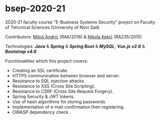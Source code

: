 # bsep-2020-21

2020-21 faculty course "E-Business Systems Security" project on Faculty of Tehcnical Sciences (University of Novi Sad)

Contributors: [Miloš Andrić](https://github.com/andric-milos) (RA6/2016) & [Nikola Kekić](https://github.com/Nikola-Kekic) (RA235/2015)

Technologies: **_Java_** & **_Spring_** & **_Spring Boot_** & **_MySQL_**; **_Vue.js v2.6_** & **_Bootstrap v4.6_**

Functionalities which this project covers:
* Creating an SSL certificate.
* HTTPS communication between browser and server.
* Resistance to SQL injection attacks.
* Resistance to XSS (Cross Site Scripting).
* Resistance to CSRF (Cross Site Request Forgery).
* Spring Security & JWT tokens.
* Use of hash algorithms for storing passwords.
* Implementation of e-mail confirmation then registering.
* OWASP dependency check.
